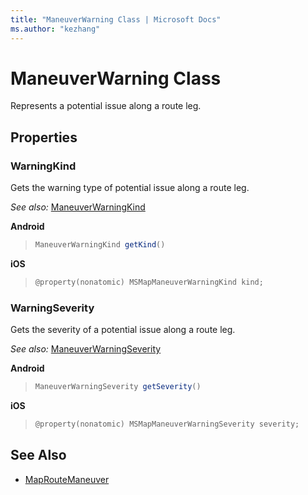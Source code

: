 ```yaml
---
title: "ManeuverWarning Class | Microsoft Docs"
ms.author: "kezhang"
---
```


# ManeuverWarning Class

Represents a potential issue along a route leg.

## Properties

### WarningKind

Gets the warning type of potential issue along a route leg.

_See also:_ [ManeuverWarningKind](maneuverwarningkind-enumeration.md)

**Android**

>```java
>ManeuverWarningKind getKind()
>```

**iOS**

>```objectivec
>@property(nonatomic) MSMapManeuverWarningKind kind;
>```

### WarningSeverity

Gets the severity of a potential issue along a route leg.

_See also:_ [ManeuverWarningSeverity](maneuverwarningseverity-enumeration.md)

**Android**

>```java
>ManeuverWarningSeverity getSeverity()
>```

**iOS**

>```objectivec
>@property(nonatomic) MSMapManeuverWarningSeverity severity;
>```

## See Also

* [MapRouteManeuver](maproutemaneuver-class.md)